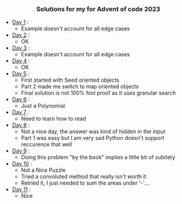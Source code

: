 <h3 align="center">Solutions for my for Advent of code 2023</h3>

- [Day 1](https://github.com/ctessierpiart/AdventOfCode-2023/blob/main/Day01/Solve.py) : 
    - Example doesn't account for all edge cases
- [Day 2](https://github.com/ctessierpiart/AdventOfCode-2023/blob/main/Day02/Solve.py) :
    - OK
- [Day 3](https://github.com/ctessierpiart/AdventOfCode-2023/blob/main/Day03/Solve.py) :
    - Example doesn't account for all edge cases
- [Day 4](https://github.com/ctessierpiart/AdventOfCode-2023/blob/main/Day04/Solve.py) :
    - OK
- [Day 5](https://github.com/ctessierpiart/AdventOfCode-2023/blob/main/Day05/Solve.py) :
    - First started with Seed oriented objects
    - Part 2 made me switch to map oriented objects
    - Final solution is not 100% fool proof as it uses granular search
- [Day 6](https://github.com/ctessierpiart/AdventOfCode-2023/blob/main/Day06/Solve.py) :
    - Just a Polynomial
- [Day 7](https://github.com/ctessierpiart/AdventOfCode-2023/blob/main/Day07/Solve.py) :
    - Need to learn how to read
- [Day 8](https://github.com/ctessierpiart/AdventOfCode-2023/blob/main/Day08/Solve.py) :
    - Not a nice day, the answer was kind of hidden in the input
    - Part 1 was easy but I am very sad Python doesn't support reccurence that well
- [Day 9](https://github.com/ctessierpiart/AdventOfCode-2023/blob/main/Day09/Solve.py) :
    - Doing this problem "by the book" implies a little bit of subtlety
- [Day 10](https://github.com/ctessierpiart/AdventOfCode-2023/blob/main/Day10/Solve.py) :
    - Not a Nice Puzzle
    - Tried a convoluted method that really isn't worth it
    - Retried it, I just needed to sum the areas under '-'....
- [Day 11](https://github.com/ctessierpiart/AdventOfCode-2023/blob/main/Day11/Solve.py) :
    - Nice